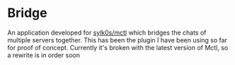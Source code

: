 # Bridge
An application developed for [sylk0s/mctl](https://github.com/sylk0s/mctl) which bridges the chats of multiple servers together. This has been the plugin I have been using so far for proof of concept. Currently it's broken with the latest version of Mctl, so a rewrite is in order soon
